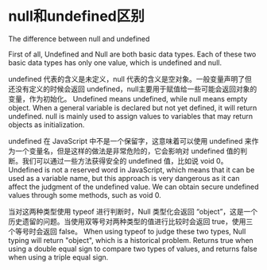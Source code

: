 # null和undefined区别
The difference between null and undefined

First of all, Undefined and Null are both basic data types. Each of these two basic data types has only one value, which is undefined and null.

undefined 代表的含义是未定义，null 代表的含义是空对象。一般变量声明了但还没有定义的时候会返回 undefined，null主要用于赋值给一些可能会返回对象的变量，作为初始化。
Undefined means undefined, while null means empty object. When a general variable is declared but not yet defined, it will return undefined. null is mainly used to assign values to variables that may return objects as initialization.

undefined 在 JavaScript 中不是一个保留字，这意味着可以使用 undefined 来作为一个变量名，但是这样的做法是非常危险的，它会影响对 undefined 值的判断。我们可以通过一些方法获得安全的 undefined 值，比如说 void 0。
Undefined is not a reserved word in JavaScript, which means that it can be used as a variable name, but this approach is very dangerous as it can affect the judgment of the undefined value. We can obtain secure undefined values through some methods, such as void 0.

当对这两种类型使用 typeof 进行判断时，Null 类型化会返回 “object”，这是一个历史遗留的问题。当使用双等号对两种类型的值进行比较时会返回 true，使用三个等号时会返回 false。
When using typeof to judge these two types, Null typing will return "object", which is a historical problem. Returns true when using a double equal sign to compare two types of values, and returns false when using a triple equal sign.